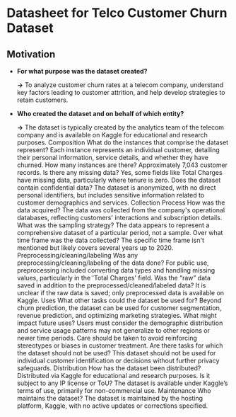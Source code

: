 # Datasheet for Telco Customer Churn Dataset
## Motivation

   * **For what purpose was the dataset created?**

        **->** To analyze customer churn rates at a telecom company, understand key factors leading to customer attrition, and help develop strategies to retain customers.
  
   * **Who created the dataset and on behalf of which entity?**

      **->**  The dataset is typically created by the analytics team of the telecom company and is available on Kaggle for educational and research purposes.
Composition
What do the instances that comprise the dataset represent?
Each instance represents an individual customer, detailing their personal information, service details, and whether they have churned.
How many instances are there?
Approximately 7,043 customer records.
Is there any missing data?
Yes, some fields like Total Charges have missing data, particularly where tenure is zero.
Does the dataset contain confidential data?
The dataset is anonymized, with no direct personal identifiers, but includes sensitive information related to customer demographics and services.
Collection Process
How was the data acquired?
The data was collected from the company's operational databases, reflecting customers' interactions and subscription details.
What was the sampling strategy?
The data appears to represent a comprehensive dataset of a particular period, not a sample.
Over what time frame was the data collected?
The specific time frame isn't mentioned but likely covers several years up to 2020.
Preprocessing/cleaning/labeling
Was any preprocessing/cleaning/labeling of the data done?
For public use, preprocessing included converting data types and handling missing values, particularly in the 'Total Charges' field.
Was the “raw” data saved in addition to the preprocessed/cleaned/labeled data?
It is unclear if the raw data is saved; only preprocessed data is available on Kaggle.
Uses
What other tasks could the dataset be used for?
Beyond churn prediction, the dataset can be used for customer segmentation, revenue prediction, and optimizing marketing strategies.
What might impact future uses?
Users must consider the demographic distribution and service usage patterns may not generalize to other regions or newer time periods. Care should be taken to avoid reinforcing stereotypes or biases in customer treatment.
Are there tasks for which the dataset should not be used?
This dataset should not be used for individual customer identification or decisions without further privacy safeguards.
Distribution
How has the dataset been distributed?
Distributed via Kaggle for educational and research purposes.
Is it subject to any IP license or ToU?
The dataset is available under Kaggle’s terms of use, primarily for non-commercial use.
Maintenance
Who maintains the dataset?
The dataset is maintained by the hosting platform, Kaggle, with no active updates or corrections specified.

